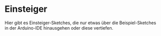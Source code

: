 # Einsteiger

Hier gibt es Einsteiger-Sketches, die nur etwas über die Beispiel-Sketches
in der Arduino-IDE hinausgehen oder diese vertiefen.
